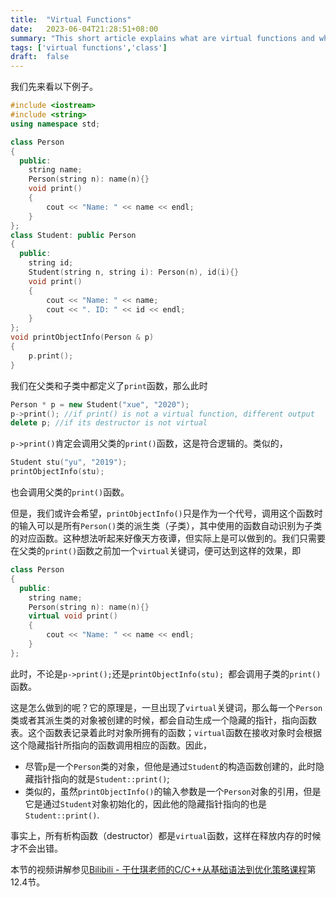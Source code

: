 ```yaml
---
title:  "Virtual Functions"
date:   2023-06-04T21:28:51+08:00
summary: "This short article explains what are virtual functions and why we need them."
tags: ['virtual functions','class']
draft:  false
---
```


我们先来看以下例子。

```cpp
#include <iostream>
#include <string>
using namespace std;

class Person
{
  public:
    string name;
    Person(string n): name(n){}
    void print()
    {
        cout << "Name: " << name << endl;
    }
};
class Student: public Person
{
  public:
    string id;
    Student(string n, string i): Person(n), id(i){}
    void print() 
    {
        cout << "Name: " << name;
        cout << ". ID: " << id << endl;
    }
};
void printObjectInfo(Person & p)
{
    p.print();
}
```

我们在父类和子类中都定义了`print`函数，那么此时

```cpp
Person * p = new Student("xue", "2020");
p->print(); //if print() is not a virtual function, different output
delete p; //if its destructor is not virtual
```

`p->print()`肯定会调用父类的`print()`函数，这是符合逻辑的。类似的，

```cpp
Student stu("yu", "2019");
printObjectInfo(stu);  
```

也会调用父类的`print()`函数。

但是，我们或许会希望，`printObjectInfo()`只是作为一个代号，调用这个函数时的输入可以是所有`Person()`类的派生类（子类），其中使用的函数自动识别为子类的对应函数。这种想法听起来好像天方夜谭，但实际上是可以做到的。我们只需要在父类的`print()`函数之前加一个`virtual`关键词，便可达到这样的效果，即

```cpp
class Person
{
  public:
    string name;
    Person(string n): name(n){}
    virtual void print()
    {
        cout << "Name: " << name << endl;
    }
};
```

此时，不论是`p->print();`还是`printObjectInfo(stu); `都会调用子类的`print()`函数。

这是怎么做到的呢？它的原理是，一旦出现了`virtual`关键词，那么每一个`Person`类或者其派生类的对象被创建的时候，都会自动生成一个隐藏的指针，指向函数表。这个函数表记录着此时对象所拥有的函数；`virtual`函数在接收对象时会根据这个隐藏指针所指向的函数调用相应的函数。因此，
- 尽管`p`是一个`Person`类的对象，但他是通过`Student`的构造函数创建的，此时隐藏指针指向的就是`Student::print()`; 
- 类似的，虽然`printObjectInfo()`的输入参数是一个`Person`对象的引用，但是它是通过`Student`对象初始化的，因此他的隐藏指针指向的也是`Student::print()`.

事实上，所有析构函数（destructor）都是`virtual`函数，这样在释放内存的时候才不会出错。

本节的视频讲解参见[Bilibili - 于仕琪老师的C/C++从基础语法到优化策略课程](https://www.bilibili.com/video/BV1Vf4y1P7pq/?spm_id_from=333.999.0.0)第12.4节。